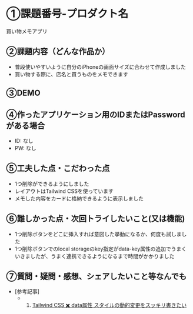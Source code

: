 # ①課題番号-プロダクト名

買い物メモアプリ

## ②課題内容（どんな作品か）

- 普段使いやすいように自分のiPhoneの画面サイズに合わせて作成しました
- 買い物する際に、店名と買うものをメモできます

## ③DEMO



## ④作ったアプリケーション用のIDまたはPasswordがある場合

- ID: なし
- PW: なし

## ⑤工夫した点・こだわった点

- 1つ削除ができるようにしました
- レイアウトはTailwind CSSを使っています
- メモした内容をカードに格納できるように表示しました

## ⑥難しかった点・次回トライしたいこと(又は機能)

- 1つ削除ボタンをどこに挿入すれば意図した挙動になるか、何度も試しました
- 1つ削除ボタンでのlocal storageのkey指定がdata-key属性の追加でうまくいきましたが、うまく連携できるようになるまで時間がかかりました

## ⑦質問・疑問・感想、シェアしたいこと等なんでも

- [参考記事]
  - 1. [Tailwind CSS ✖️ data属性 スタイルの動的変更をスッキリ書きたい](https://zenn.dev/x_point_1/articles/69c77ba7f577b6)
